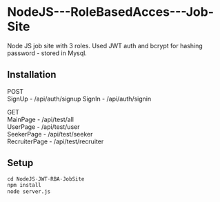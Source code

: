 # NodeJS---RoleBasedAcces---Job-Site

Node JS job site with 3 roles. Used JWT auth and bcrypt for hashing password - stored in Mysql.
## Installation

POST \
SignUp - /api/auth/signup 
SignIn - /api/auth/signin    

GET \
MainPage - /api/test/all     \
UserPage - /api/test/user\
SeekerPage - /api/test/seeker\
RecruiterPage - /api/test/recruiter




## Setup

```python
cd NodeJS-JWT-RBA-JobSite
npm install
node server.js
```
